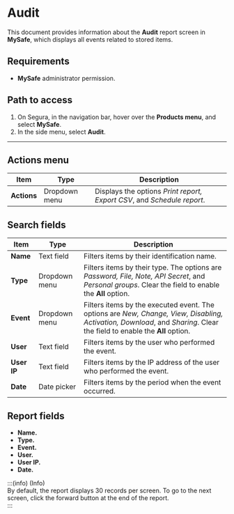 # Audit


This document provides information about the **Audit** report screen in **MySafe**, which displays all events related to stored items.

## Requirements

* **MySafe** administrator permission.

## Path to access

1. On Segura, in the navigation bar, hover over the **Products menu**, and select **MySafe**.  
2. In the side menu, select **Audit**.

---

## Actions menu

| Item | Type | Description |
| ----- | ----- | ----- |
| **Actions** | Dropdown menu | Displays the options *Print report, Export CSV*, and *Schedule report*. |

## Search fields

| Item | Type | Description |
| ----- | ----- | ----- |
| **Name** | Text field | Filters items by their identification name. |
| **Type** | Dropdown menu | Filters items by their type. The options are *Password, File, Note, API Secret*, and *Personal groups*. Clear the field to enable the **All** option. |
| **Event** | Dropdown menu | Filters items by the executed event. The options are *New, Change, View, Disabling, Activation, Download*, and *Sharing*. Clear the field to enable the **All** option. |
| **User** | Text field | Filters items by the user who performed the event. |
| **User IP** | Text field | Filters items by the IP address of the user who performed the event. |
| **Date** | Date picker | Filters items by the period when the event occurred. |

## Report fields

* **Name.**  
* **Type.**  
* **Event.**  
* **User.**  
* **User IP.**  
* **Date.**

:::(info) (Info)  
 By default, the report displays 30 records per screen. To go to the next screen, click the forward button at the end of the report.  
 :::
